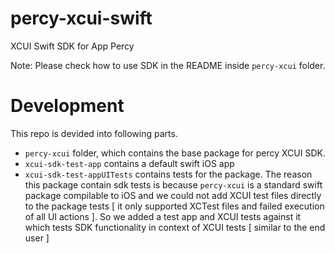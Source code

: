 # percy-xcui-swift
XCUI Swift SDK for App Percy

Note: Please check how to use SDK in the README inside `percy-xcui` folder.

# Development
This repo is devided into following parts.
- `percy-xcui` folder, which contains the base package for percy XCUI SDK.
- `xcui-sdk-test-app` contains a default swift iOS app
- `xcui-sdk-test-appUITests` contains tests for the package. The reason this package contain sdk tests is because `percy-xcui` is a standard swift package compilable to iOS and we could not add XCUI test files directly to the package tests [ it only supported XCTest files and failed execution of all UI actions ]. So we added a test app and XCUI tests against it which tests SDK functionality in context of XCUI tests [ similar to the end user ]
